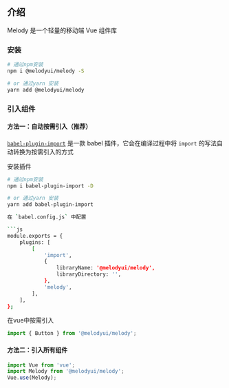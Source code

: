 ## 介绍

Melody 是一个轻量的移动端 Vue 组件库

### 安装

```bash
# 通过npm安装
npm i @melodyui/melody -S

# or 通过yarn 安装
yarn add @melodyui/melody
```

### 引入组件

#### 方法一：自动按需引入（推荐）

[`babel-plugin-import`](https://github.com/ant-design/babel-plugin-import) 是一款 babel 插件，它会在编译过程中将 `import` 的写法自动转换为按需引入的方式

安装插件
```bash
# 通过npm安装
npm i babel-plugin-import -D

# or 通过yarn 安装
yarn add babel-plugin-import

在 `babel.config.js` 中配置

```js
module.exports = {
    plugins: [
        [
            'import',
            {
                libraryName: '@melodyui/melody',
                libraryDirectory: '',
            },
            'melody',
        ],
    ],
};
```

在vue中按需引入

```js
import { Button } from '@melodyui/melody';
```


#### 方法二：引入所有组件

```js
import Vue from 'vue';
import Melody from '@melodyui/melody';
Vue.use(Melody);
```
